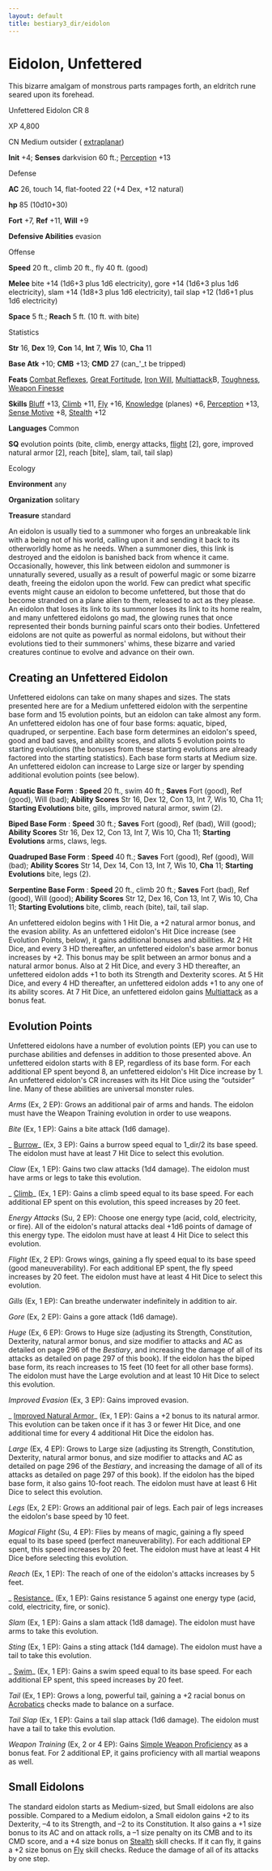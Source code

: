 ```yaml
---
layout: default
title: bestiary3_dir/eidolon
---
```

# Eidolon, Unfettered

This bizarre amalgam of monstrous parts rampages forth, an eldritch rune seared upon its forehead.

Unfettered Eidolon CR 8

XP 4,800

CN Medium outsider ( [extraplanar](monsters_dir/creatureTypes#_extraplanar-subtype))

**Init** +4; **Senses** darkvision 60 ft.; [Perception](skills_dir/perception#_perception) +13

Defense

**AC** 26, touch 14, flat-footed 22 (+4 Dex, +12 natural)

**hp** 85 (10d10+30)

**Fort** +7, **Ref** +11, **Will** +9

**Defensive Abilities** evasion

Offense

**Speed** 20 ft., climb 20 ft., fly 40 ft. (good)

**Melee** bite +14 (1d6+3 plus 1d6 electricity), gore +14 (1d6+3 plus 1d6 electricity), slam +14 (1d8+3 plus 1d6 electricity), tail slap +12 (1d6+1 plus 1d6 electricity)

**Space** 5 ft.; **Reach** 5 ft. (10 ft. with bite)

Statistics

**Str** 16, **Dex** 19, **Con** 14, **Int** 7, **Wis** 10, **Cha** 11

**Base Atk** +10; **CMB** +13; **CMD** 27 (can_'_t be tripped)

**Feats** [Combat Reflexes](feats#_combat-reflexes), [Great Fortitude](feats#_great-fortitude), [Iron Will](feats#_iron-will), [Multiattack](monsters_dir/monsterFeats#_multiattack)B, [Toughness](feats#_toughness), [Weapon Finesse](feats#_weapon-finesse)

**Skills** [Bluff](skills_dir/bluff#_bluff) +13, [Climb](skills_dir/climb#_climb) +11, [Fly](skills_dir/fly#_fly) +16, [Knowledge](skills_dir/knowledge#_knowledge) (planes) +6, [Perception](skills_dir/perception#_perception) +13, [Sense Motive](skills_dir/senseMotive#_sense-motive) +8, [Stealth](skills_dir/stealth#_stealth) +12

**Languages** Common

**SQ** evolution points (bite, climb, energy attacks, [flight](monsters_dir/universalMonsterRules#_flight-(ex,-sp,-or-su)) [2], gore, improved natural armor [2], reach [bite], slam, tail, tail slap)

Ecology

**Environment** any

**Organization** solitary

**Treasure** standard

An eidolon is usually tied to a summoner who forges an unbreakable link with a being not of his world, calling upon it and sending it back to its otherworldly home as he needs. When a summoner dies, this link is destroyed and the eidolon is banished back from whence it came. Occasionally, however, this link between eidolon and summoner is unnaturally severed, usually as a result of powerful magic or some bizarre death, freeing the eidolon upon the world. Few can predict what specific events might cause an eidolon to become unfettered, but those that do become stranded on a plane alien to them, released to act as they please. An eidolon that loses its link to its summoner loses its link to its home realm, and many unfettered eidolons go mad, the glowing runes that once represented their bonds burning painful scars onto their bodies. Unfettered eidolons are not quite as powerful as normal eidolons, but without their evolutions tied to their summoners' whims, these bizarre and varied creatures continue to evolve and advance on their own.

## Creating an Unfettered Eidolon

Unfettered eidolons can take on many shapes and sizes. The stats presented here are for a Medium unfettered eidolon with the serpentine base form and 15 evolution points, but an eidolon can take almost any form. An unfettered eidolon has one of four base forms: aquatic, biped, quadruped, or serpentine. Each base form determines an eidolon's speed, good and bad saves, and ability scores, and allots 5 evolution points to starting evolutions (the bonuses from these starting evolutions are already factored into the starting statistics). Each base form starts at Medium size. An unfettered eidolon can increase to Large size or larger by spending additional evolution points (see below).

**Aquatic Base Form** : **Speed** 20 ft., swim 40 ft.; **Saves** Fort (good), Ref (good), Will (bad); **Ability Scores** Str 16, Dex 12, Con 13, Int 7, Wis 10, Cha 11; **Starting Evolutions** bite, gills, improved natural armor, swim (2).

**Biped Base Form** : **Speed** 30 ft.; **Saves** Fort (good), Ref (bad), Will (good); **Ability Scores** Str 16, Dex 12, Con 13, Int 7, Wis 10, Cha 11; **Starting Evolutions** arms, claws, legs.

**Quadruped Base Form** : **Speed** 40 ft.; **Saves** Fort (good), Ref (good), Will (bad); **Ability Scores** Str 14, Dex 14, Con 13, Int 7, Wis 10, **Cha** 11; **Starting Evolutions** bite, legs (2).

**Serpentine Base Form** : **Speed** 20 ft., climb 20 ft.; **Saves** Fort (bad), Ref (good), Will (good); **Ability Scores** Str 12, Dex 16, Con 13, Int 7, Wis 10, Cha 11; **Starting Evolutions** bite, climb, reach (bite), tail, tail slap.

An unfettered eidolon begins with 1 Hit Die, a +2 natural armor bonus, and the evasion ability. As an unfettered eidolon's Hit Dice increase (see Evolution Points, below), it gains additional bonuses and abilities. At 2 Hit Dice, and every 3 HD thereafter, an unfettered eidolon's base armor bonus increases by +2. This bonus may be split between an armor bonus and a natural armor bonus. Also at 2 Hit Dice, and every 3 HD thereafter, an unfettered eidolon adds +1 to both its Strength and Dexterity scores. At 5 Hit Dice, and every 4 HD thereafter, an unfettered eidolon adds +1 to any one of its ability scores. At 7 Hit Dice, an unfettered eidolon gains [Multiattack](monsters_dir/monsterFeats#_multiattack) as a bonus feat.

## Evolution Points

Unfettered eidolons have a number of evolution points (EP) you can use to purchase abilities and defenses in addition to those presented above. An unfettered eidolon starts with 8 EP, regardless of its base form. For each additional EP spent beyond 8, an unfettered eidolon's Hit Dice increase by 1. An unfettered eidolon's CR increases with its Hit Dice using the “outsider” line. Many of these abilities are universal monster rules.

_Arms_ (Ex, 2 EP): Grows an additional pair of arms and hands. The eidolon must have the Weapon Training evolution in order to use weapons.

_Bite_ (Ex, 1 EP): Gains a bite attack (1d6 damage).

_ [Burrow](ultimateMagic_dir/spells_dir/burrow#_burrow)_ (Ex, 3 EP): Gains a burrow speed equal to 1_dir/2 its base speed. The eidolon must have at least 7 Hit Dice to select this evolution.

_Claw_ (Ex, 1 EP): Gains two claw attacks (1d4 damage). The eidolon must have arms or legs to take this evolution.

_ [Climb](skills_dir/climb#_climb)_ (Ex, 1 EP): Gains a climb speed equal to its base speed. For each additional EP spent on this evolution, this speed increases by 20 feet.

_Energy Attacks_ (Su, 2 EP): Choose one energy type (acid, cold, electricity, or fire). All of the eidolon's natural attacks deal +1d6 points of damage of this energy type. The eidolon must have at least 4 Hit Dice to select this evolution.

_Flight_ (Ex, 2 EP): Grows wings, gaining a fly speed equal to its base speed (good maneuverability). For each additional EP spent, the fly speed increases by 20 feet. The eidolon must have at least 4 Hit Dice to select this evolution.

_Gills_ (Ex, 1 EP): Can breathe underwater indefinitely in addition to air.

_Gore_ (Ex, 2 EP): Gains a gore attack (1d6 damage).

_Huge_ (Ex, 6 EP): Grows to Huge size (adjusting its Strength, Constitution, Dexterity, natural armor bonus, and size modifier to attacks and AC as detailed on page 296 of the _Bestiary_, and increasing the damage of all of its attacks as detailed on page 297 of this book). If the eidolon has the biped base form, its reach increases to 15 feet (10 feet for all other base forms). The eidolon must have the Large evolution and at least 10 Hit Dice to select this evolution.

_Improved Evasion_ (Ex, 3 EP): Gains improved evasion.

_ [Improved Natural Armor](monsters_dir/monsterFeats#_improved-natural-armor)_ (Ex, 1 EP): Gains a +2 bonus to its natural armor. This evolution can be taken once if it has 3 or fewer Hit Dice, and one additional time for every 4 additional Hit Dice the eidolon has.

_Large_ (Ex, 4 EP): Grows to Large size (adjusting its Strength, Constitution, Dexterity, natural armor bonus, and size modifier to attacks and AC as detailed on page 296 of the _Bestiary_, and increasing the damage of all of its attacks as detailed on page 297 of this book). If the eidolon has the biped base form, it also gains 10-foot reach. The eidolon must have at least 6 Hit Dice to select this evolution.

_Legs_ (Ex, 2 EP): Grows an additional pair of legs. Each pair of legs increases the eidolon's base speed by 10 feet.

_Magical Flight_ (Su, 4 EP): Flies by means of magic, gaining a fly speed equal to its base speed (perfect maneuverability). For each additional EP spent, this speed increases by 20 feet. The eidolon must have at least 4 Hit Dice before selecting this evolution.

_Reach_ (Ex, 1 EP): The reach of one of the eidolon's attacks increases by 5 feet.

_ [Resistance](spells_dir/resistance#_resistance)_ (Ex, 1 EP): Gains resistance 5 against one energy type (acid, cold, electricity, fire, or sonic).

_Slam_ (Ex, 1 EP): Gains a slam attack (1d8 damage). The eidolon must have arms to take this evolution.

_Sting_ (Ex, 1 EP): Gains a sting attack (1d4 damage). The eidolon must have a tail to take this evolution.

_ [Swim](skills_dir/swim#_swim)_ (Ex, 1 EP): Gains a swim speed equal to its base speed. For each additional EP spent, this speed increases by 20 feet.

_Tail_ (Ex, 1 EP): Grows a long, powerful tail, gaining a +2 racial bonus on [Acrobatics](skills_dir/acrobatics#_acrobatics) checks made to balance on a surface.

_Tail Slap_ (Ex, 1 EP): Gains a tail slap attack (1d6 damage). The eidolon must have a tail to take this evolution.

_Weapon Training_ (Ex, 2 or 4 EP): Gains [Simple Weapon Proficiency](feats#_simple-weapon-proficiency) as a bonus feat. For 2 additional EP, it gains proficiency with all martial weapons as well.

## Small Eidolons

The standard eidolon starts as Medium-sized, but Small eidolons are also possible. Compared to a Medium eidolon, a Small eidolon gains +2 to its Dexterity, –4 to its Strength, and –2 to its Constitution. It also gains a +1 size bonus to its AC and on attack rolls, a –1 size penalty on its CMB and to its CMD score, and a +4 size bonus on [Stealth](skills_dir/stealth#_stealth) skill checks. If it can fly, it gains a +2 size bonus on [Fly](skills_dir/fly#_fly) skill checks. Reduce the damage of all of its attacks by one step.

